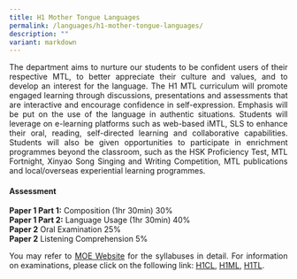 ```yaml
---
title: H1 Mother Tongue Languages
permalink: /languages/h1-mother-tongue-languages/
description: ""
variant: markdown
---
```

<div align="justify">
<p>
The department aims to nurture our students to be confident users of their respective MTL, to better appreciate their culture and values, and to develop an interest for the language. The H1 MTL curriculum will promote engaged learning through discussions, presentations and assessments that are interactive and encourage confidence in self-expression. Emphasis will be put on the use of the language in authentic situations. Students will leverage on e-learning platforms such as web-based iMTL, SLS to enhance their oral, reading, self-directed learning and collaborative capabilities. Students will also be given opportunities to participate in enrichment programmes beyond the classroom, such as the HSK Proficiency Test, MTL Fortnight, Xinyao Song Singing and Writing Competition, MTL publications and local/overseas experiential learning programmes.</p>

<h4><strong>Assessment</strong></h4>
<p>
<strong>Paper 1 Part 1:</strong> Composition (1hr 30min) 30%<br>
<strong>Paper 1 Part 2:</strong> Language Usage (1hr 30min) 40%<br>
<strong>Paper 2</strong> Oral Examination 25%<br>
<strong>Paper 2</strong> Listening Comprehension 5%</p>

<p>
You may refer to&nbsp;<a href="https://www.moe.gov.sg/-/media/files/post-secondary/syllabuses/mtl/2020_h1mtl-and-mtlb-syllabus_pre-university.pdf?la=en&amp;hash=3B4390FBA9046B22EE5358BA52CA12C745B0513C">MOE Website</a>&nbsp;for the syllabuses in detail. For information on examinations, please click on the following link:&nbsp;<a href="https://www.seab.gov.sg/files/A%20Level%20Syllabus%20Sch%20Cddts/2025/8655_y25_sy.pdf">H1CL</a>,&nbsp;<a href="https://www.seab.gov.sg/files/A%20Level%20Syllabus%20Sch%20Cddts/2025/8656_y25_sy.pdf">H1ML</a>,&nbsp;<a href="https://www.seab.gov.sg/files/A%20Level%20Syllabus%20Sch%20Cddts/2025/8657_y25_sy.pdf">H1TL</a>.</p></div>